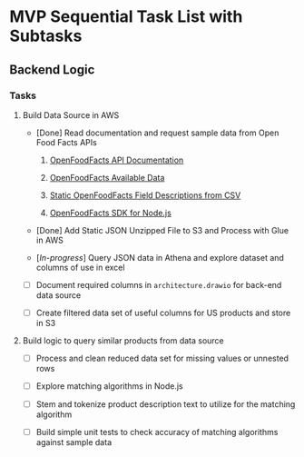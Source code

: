 # MVP Sequential Task List with Subtasks

## Backend Logic

### Tasks
1.  Build Data Source in AWS 

    * [Done] Read documentation and request sample data from Open Food Facts APIs
        1. [OpenFoodFacts API Documentation](https://openfoodfacts.github.io/openfoodfacts-server/api/)

        2. [OpenFoodFacts Available Data](https://world.openfoodfacts.org/data)

        1. [Static OpenFoodFacts Field Descriptions from CSV](https://static.openfoodfacts.org/data/data-fields.txt)

        4. [OpenFoodFacts SDK for Node.js](https://github.com/openfoodfacts/openfoodfacts-nodejs/tree/develop/src/schemas)

    * [Done] Add Static JSON Unzipped File to S3 and Process with Glue in AWS

    * [*In-progress*] Query JSON data in Athena and explore dataset and columns of use in excel
    
    * [ ] Document required columns in `architecture.drawio` for back-end data source

    * [ ] Create filtered data set of useful columns for US products and store in S3


2.  Build logic to query similar products from data source

    * [ ] Process and clean reduced data set for missing values or unnested rows
    
    * [ ] Explore matching algorithms in Node.js

    * [ ] Stem and tokenize product description text to utilize for the matching algorithm

    * [ ] Build simple unit tests to check accuracy of matching algorithms against sample data















